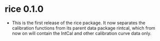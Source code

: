 # rice 0.1.0
* This is the first release of the rice package. It now separates the calibration functions from its parent data package rintcal, which from now on will contain the IntCal and other calibration curve data only.
